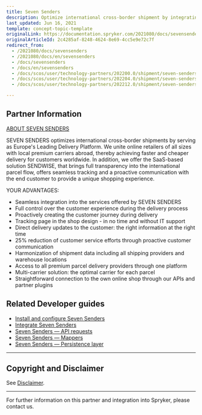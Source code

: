 ```yaml
---
title: Seven Senders
description: Optimize international cross-border shipment by integrating Seven Senders into the Spryker Commerce OS.
last_updated: Jun 16, 2021
template: concept-topic-template
originalLink: https://documentation.spryker.com/2021080/docs/sevensenders
originalArticleId: 2c4285af-8248-4624-8e69-4cc5e9e72c7f
redirect_from:
  - /2021080/docs/sevensenders
  - /2021080/docs/en/sevensenders
  - /docs/sevensenders
  - /docs/en/sevensenders
  - /docs/scos/user/technology-partners/202200.0/shipment/seven-senders.html
  - /docs/scos/user/technology-partners/202204.0/shipment/seven-senders.html
  - /docs/scos/user/technology-partners/202212.0/shipment/seven-senders.html

---
```


## Partner Information

[ABOUT SEVEN SENDERS](https://www.sevensenders.com/)

SEVEN SENDERS optimizes international cross-border shipments by serving as Europe's Leading Delivery Platform. We unite online retailers of all sizes with local premium carriers abroad, thereby achieving faster and cheaper delivery for customers worldwide. In addition, we offer the SaaS-based solution SENDWISE, that brings full transparency into the international parcel flow, offers seamless tracking and a proactive communication with the end customer to provide a unique shopping experience.

YOUR ADVANTAGES:

* Seamless integration into the services offered by SEVEN SENDERS
* Full control over the customer experience during the delivery process
* Proactively creating the customer journey during delivery
* Tracking page in the shop design - in no time and without IT support
* Direct delivery updates to the customer: the right information at the right time
* 25% reduction of customer service efforts through proactive customer communication
* Harmonization of shipment data including all shipping providers and warehouse locations
* Access to all premium parcel delivery providers through one platform
* Multi-carrier solution: the optimal carrier for each parcel
* Straightforward connection to the own online shop through our APIs and partner plugins

## Related Developer guides

* [Install and configure Seven Senders](/docs/pbc/all/carrier-management/{{page.version}}/third-party-integrations/seven-senders/install-and-configure-seven-senders.html)
* [Integrate Seven Senders](/docs/pbc/all/carrier-management/{{page.version}}/third-party-integrations/seven-senders/integrate-seven-senders.html)
* [Seven Senders — API requests](/docs/pbc/all/carrier-management/{{page.version}}/third-party-integrations/seven-senders/seven-senders-api-requests.html)
* [Seven Senders — Mappers](/docs/pbc/all/carrier-management/{{page.version}}/third-party-integrations/seven-senders/seven-senders-mappers.html)
* [Seven Senders — Persistence layer](/docs/pbc/all/carrier-management/{{page.version}}/third-party-integrations/seven-senders/seven-senders-persistance-layer.html)

---

## Copyright and Disclaimer

See [Disclaimer](https://github.com/spryker/spryker-documentation).

---
For further information on this partner and integration into Spryker, please contact us.

<div class="hubspot-form js-hubspot-form" data-portal-id="2770802" data-form-id="163e11fb-e833-4638-86ae-a2ca4b929a41" id="hubspot-1"></div>
